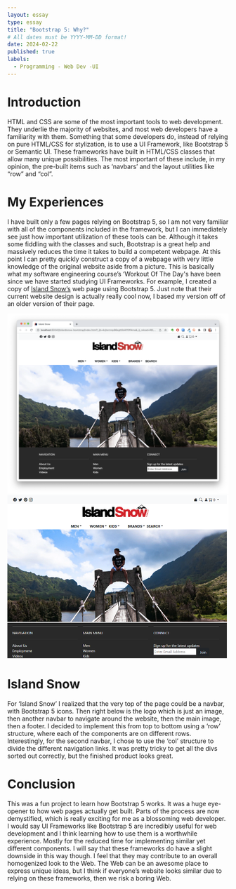 ```yaml
---
layout: essay
type: essay
title: "Bootstrap 5: Why?"
# All dates must be YYYY-MM-DD format!
date: 2024-02-22
published: true
labels:
  - Programming - Web Dev -UI
---
```


# Introduction
HTML and CSS are some of the most important tools to web development. They underlie the majority of websites, and most web developers have a familiarity with them. Something that some developers do, instead of relying on pure HTML/CSS for stylization, is to use a UI Framework, like Bootstrap 5 or Semantic UI. These frameworks have built in HTML/CSS classes that allow many unique possibilities. The most important of these include, in my opinion, the pre-built items such as ‘navbars’ and the layout utilities like “row” and “col”. 
# My Experiences
I have built only a few pages relying on Bootstrap 5, so I am not very familiar with all of the components included in the framework, but I can immediately see just how important utilization of these tools can be. Although it takes some fiddling with the classes and such, Bootstrap is a great help and massively reduces the time it takes to build a competent webpage. At this point I can pretty quickly construct a copy of a webpage with very little knowledge of the original website aside from a picture. This is basically what my software engineering course’s ‘Workout Of The Day's have been since we have started studying UI Frameworks. For example, I created a copy of [Island Snow’s](https://islandsnow.com/) web page using Bootstrap 5. Just note that their current website design is actually really cool now, I based my version off of an older version of their page.

![alt text](islandsnowtheirs.png "their webpage")
![alt text](islandsnowmine.png "my version of their webpage")


# Island Snow
For ‘Island Snow’ I realized that the very top of the page could be a navbar, with Bootstrap 5 icons. Then right below is the logo which is just an image, then another navbar to navigate around the website, then the main image, then a footer. I decided to implement this from top to bottom using a ‘row’ structure, where each of the components are on different rows. Interestingly, for the second navbar, I chose to use the ‘col’ structure to divide the different navigation links. It was pretty tricky to get all the divs sorted out correctly, but the finished product looks great.

# Conclusion
This was a fun project to learn how Bootstrap 5 works. It was a huge eye-opener to how web pages actually get built. Parts of the process are now demystified, which is really exciting for me as a blossoming web developer. I would say UI Frameworks like Bootstrap 5 are incredibly useful for web development and I think learning how to use them is a worthwhile experience. Mostly for the reduced time for implementing similar yet different components. I will say that these frameworks do have a slight downside in this way though. I feel that they may contribute to an overall homogenized look to the Web. The Web can be an awesome place to express unique ideas, but I think if everyone’s website looks similar due to relying on these frameworks, then we risk a boring Web.
